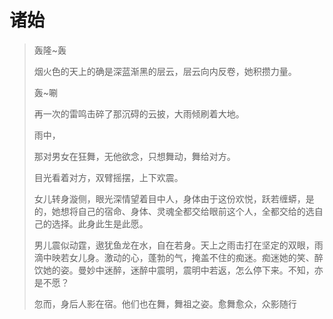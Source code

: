 # 诸始

> 轰隆~轰
>
> 烟火色的天上的确是深蓝渐黑的层云，层云向内反卷，她积攒力量。
>
> 轰~唰
>
> 再一次的雷鸣击碎了那沉碍的云披，大雨倾刷着大地。
>
> 雨中，
>
> 那对男女在狂舞，无他欲念，只想舞动，舞给对方。
>
> 目光看着对方，双臂摇摆，上下欢震。
>
> 女儿转身漩侧，眼光深情望着目中人，身体由于这份欢悦，跃若缠蟒，是的，她想将自己的宿命、身体、灵魂全都交给眼前这个人，全都交给的选自己的选择。此身此生是此愿。
>
> 男儿震似动霆，遨犹鱼龙在水，自在若身。天上之雨击打在坚定的双眼，雨滴中映若女儿身。激动的心，蓬勃的气，掩盖不住的痴迷。痴迷她的笑、醉饮她的姿。曼妙中迷醉，迷醉中震明，震明中若返，怎么停下来。不知，亦是不愿？
>
> 忽而，身后人影在宿。他们也在舞，舞祖之姿。愈舞愈众，众影随行
>
> 